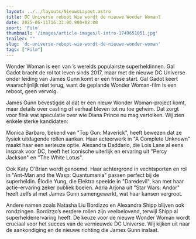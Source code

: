 ```yaml
---
layout: ../../layouts/NieuwsLayout.astro
title: DC Universe reboot Wie wordt de nieuwe Wonder Woman?
date: 2025-06-11T16:33:00.900+02:00
soort: 'Film'
thumbnail: '/images/article-images/l-intro-1749651051.jpg'
trailer: ""
slug: 'dc-universe-reboot-wie-wordt-de-nieuwe-wonder-woman'
tags: ["Film"]
---
```


Wonder Woman is een van ’s werelds populairste superheldinnen. Gal Gadot bracht
de rol tot leven sinds 2017, maar met de nieuwe DC Universe onder leiding van
James Gunn komt er een frisse start. Gal Gadot keert waarschijnlijk niet terug,
want de geplande Wonder Woman-film is een reboot, geen vervolg.

James Gunn bevestigde al dat er een nieuw Wonder Woman-project komt, maar
details over casting of verhaal bleven tot nu toe geheim. Dat zorgt voor flink
wat speculatie over wie Diana Prince nu mag vertolken. Wij zien enkele sterke
kandidaten:

Monica Barbaro, bekend van "Top Gun: Maverick", heeft bewezen dat ze fysiek
uitdagende rollen aankan. Haar acteerwerk in "A Complete Unknown" maakt haar een
serieuze optie. Alexandra Daddario, die Lois Lane al eens insprak voor DC, heeft
het iconische uiterlijk en ervaring uit "Percy Jackson" en "The White Lotus".

Ook Katy O'Brian wordt genoemd. Haar achtergrond in vechtsporten en rol in
"Ant-Man and the Wasp: Quantumania" passen perfect bij de superheldin. Élodie
Yung, die Elektra speelde in "Daredevil", kan met haar actie-ervaring zeker
publiek boeien. Adria Arjona uit "Star Wars: Andor" heeft zelfs al met James
Gunn samengewerkt, wat haar kansen vergroot.

Andere namen zoals Natasha Liu Bordizzo en Alexandra Shipp blijven ook
rondzingen. Bordizzo’s eerdere rollen zijn veelbelovend, terwijl Shipp al
superheldenervaring heeft. De keuze voor de nieuwe Wonder Woman wordt cruciaal
voor het succes van de vernieuwde DC Universe. Wij kijken uit naar de
aankondiging en de nieuwe richting die James Gunn inslaat.